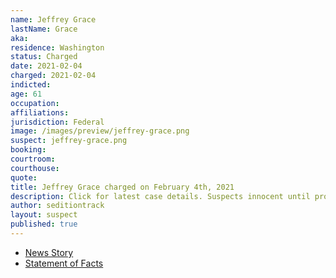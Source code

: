 ```yaml
---
name: Jeffrey Grace
lastName: Grace
aka:
residence: Washington
status: Charged
date: 2021-02-04
charged: 2021-02-04
indicted:
age: 61
occupation:
affiliations:
jurisdiction: Federal
image: /images/preview/jeffrey-grace.png
suspect: jeffrey-grace.png
booking:
courtroom:
courthouse:
quote:
title: Jeffrey Grace charged on February 4th, 2021
description: Click for latest case details. Suspects innocent until proven guilty.
author: seditiontrack
layout: suspect
published: true
---
```

- [News Story](https://www.seattletimes.com/seattle-news/crime/clark-county-man-charged-with-entering-capitol-during-siege/)
- [Statement of Facts](https://www.justice.gov/usao-dc/case-multi-defendant/file/1364691/download)
